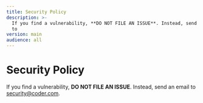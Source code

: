 ```yaml
---
title: Security Policy
description: >-
  If you find a vulnerability, **DO NOT FILE AN ISSUE**. Instead, send an email
  to
version: main
audience: all
---
```

# Security Policy

If you find a vulnerability, **DO NOT FILE AN ISSUE**. Instead, send an email to
<security@coder.com>.
